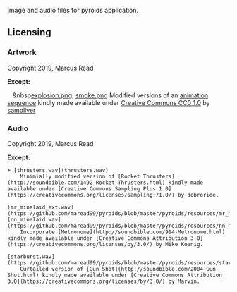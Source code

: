Image and audio files for pyroids application.

## Licensing

### Artwork

Copyright 2019, Marcus Read

**Except:**

&nbsp;&nbsp;&nbsp;&nbsp[explosion.png](explosion.png), [smoke.png](https://github.com/maread99/pyroids/blob/master/pyroids/resources/smoke.png)
	Modified versions of an [animation sequence](https://opengameart.org/content/fire-and-smoke-static-and-trail) kindly made available under [Creative Commons CC0 1.0](https://creativecommons.org/publicdomain/zero/1.0/) by [samoliver](https://opengameart.org/users/samoliver)
		
### Audio

Copyright 2019, Marcus Read

**Except:**

	+ [thrusters.wav](thrusters.wav)
		Minimially modified version of [Rocket Thrusters](http://soundbible.com/1492-Rocket-Thrusters.html) kindly made available under [Creative Commons Sampling Plus 1.0] (https://creativecommons.org/licenses/sampling+/1.0/) by dobroride.

	[mr_minelaid_ext.wav](https://github.com/maread99/pyroids/blob/master/pyroids/resources/mr_minelaid.wav), [nn_minelaid.wav](https://github.com/maread99/pyroids/blob/master/pyroids/resources/nn_minelaid.wav)
		Incorporate [Metronome](http://soundbible.com/914-Metronome.html) kindly made available under [Creative Commons Attribution 3.0](https://creativecommons.org/licenses/by/3.0/) by Mike Koenig.

	[starburst.wav](https://github.com/maread99/pyroids/blob/master/pyroids/resources/starburst.wav)
		Curtailed version of [Gun Shot](http://soundbible.com/2004-Gun-Shot.html) kindly made available under [Creative Commons Attribution 3.0](https://creativecommons.org/licenses/by/3.0/) by Marvin.